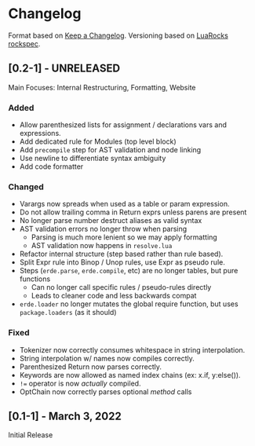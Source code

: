 # Changelog

Format based on [Keep a Changelog](https://keepachangelog.com/en/1.0.0/).
Versioning based on [LuaRocks rockspec](https://github.com/luarocks/luarocks/wiki/Rockspec-format).

## [0.2-1] - UNRELEASED

Main Focuses: Internal Restructuring, Formatting, Website

### Added
- Allow parenthesized lists for assignment / declarations vars and expressions.
- Add dedicated rule for Modules (top level block)
- Add `precompile` step for AST validation and node linking
- Use newline to differentiate syntax ambiguity
- Add code formatter

### Changed
- Varargs now spreads when used as a table or param expression.
- Do not allow trailing comma in Return exprs unless parens are present
- No longer parse number destruct aliases as valid syntax
- AST validation errors no longer throw when parsing
  - Parsing is much more lenient so we may apply formatting
  - AST validation now happens in `resolve.lua`
- Refactor internal structure (step based rather than rule based).
- Split Expr rule into Binop / Unop rules, use Expr as pseudo rule.
- Steps (`erde.parse`, `erde.compile`, etc) are no longer tables, but pure functions
  - Can no longer call specific rules / pseudo-rules directly
  - Leads to cleaner code and less backwards compat
- `erde.loader` no longer mutates the global require function, but uses `package.loaders` (as it should)

### Fixed
- Tokenizer now correctly consumes whitespace in string interpolation.
- String interpolation w/ names now compiles correctly.
- Parenthesized Return now parses correctly.
- Keywords are now allowed as named index chains (ex: x.if, y:else()).
- `!=` operator is now _actually_ compiled.
- OptChain now correctly parses optional _method_ calls

## [0.1-1] - March 3, 2022

Initial Release
